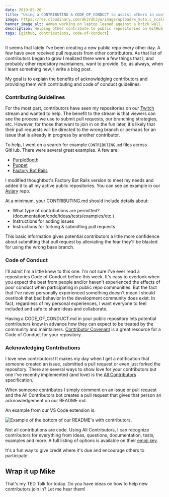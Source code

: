 ```yaml
---
date: 2019-05-20 
title: "Using a CONTRIBUTING & CODE_OF_CONDUCT to assist others in contributing to public repositories"
image: https://res.cloudinary.com/dk3rdh3yo/image/upload/w_auto,c_scale/58047500-f400df80-7b0d-11e9-917c-b4b1cd4a8d2b_b3iim4.jpg
banner_image_alt: Woman working on laptop leaned against a brick wall.
description: Helping other contribute to public repositories on GitHub by providing contributing and code of conduct guidelines.
tags: [github, contributions, code-of-conduct]
---
```


It seems that lately I've been creating a new public repo every other day. A few
have even received pull requests from other contributors. As that list of contributors
began to grow I realized there were a few things that I, and probably other repository
maintainers, want to provide.  So, as always, when I learn something new, I write a
blog post.

My goal is to explain the benefits of acknowledging contributors and providing them
with contributing and code of conduct guidelines.

<!--more-->

### Contributing Guidelines

For the most part, contributors have seen my repositories on our [Twitch][twitch] stream
and wanted to help.  The benefit to the stream is that viewers can see the process we use
to submit pull requests, our branching strategies, etc. However, for those that want to
join in on the fun later, it's likely that their pull requests will be directed to the
wrong branch or perhaps for an issue that is already in progress by another contributor.

To help, I went on a search for example `CONTRIBUTING.md` files across GitHub.  There
were several great examples. A few are:

* [PurpleBooth](https://gist.github.com/PurpleBooth/b24679402957c63ec426)
* [Puppet](https://github.com/puppetlabs/puppet/blob/master/CONTRIBUTING.md)
* [Factory Bot Rails](https://github.com/thoughtbot/factory_bot_rails/blob/master/CONTRIBUTING.md)

I modified thoughtbot's Factory Bot Rails version to meet my needs and added it to all my
active public repositories.  You can see an example in our
[Aviary](https://github.com/MichaelJolley/aviary/blob/master/CONTRIBUTING.md) repo.

At a minimum, your CONTRIBUTING.md should include details about:

* What type of contributions are permitted? (documentation/code/ideas/tests/examples/etc.)
* Instructions for adding issues
* Instructions for forking & submitting pull requests

This basic information gives potential contributors a little more confidence about
submitting that pull request by alleviating the fear they'll be blasted for using the
wrong base branch.

### Code of Conduct

I'll admit I'm a little knew to this one. I'm not sure I've ever read a repositories Code of
Conduct before this week. It's easy to overlook when you expect the best from people and/or
haven't experienced the effects of poor conduct when participating in public repo communities.
But the fact that I've never personally experienced something doesn't mean I should overlook
that bad behavior in the development community does exist. In fact, regardless of
my personal experiences, I want everyone to feel included and safe to share ideas and collaborate.

Having a CODE_OF_CONDUCT.md in your public repository lets potential contributors know in
advance how they can expect to be treated by the community and maintainers.
[Contributor Covenant](https://www.contributor-covenant.org/) is a great resource for a Code
of Conduct for your repository.

### Acknowledging Contributions

I love new contributors! It makes my day when I get a notification that someone created an
issue, submitted a pull request or even just forked the repository. There are several ways to
show love for your contributors but one I've recently implemented (and love) is the
[All Contributors](https://allcontributors.org/) specification.

When someone contributes I simply comment on an issue or pull request and the
All Contributors bot creates a pull request that gives that person an acknowledgement
on our README.md.

An example from our VS Code extension is:

  <img src="https://res.cloudinary.com/dk3rdh3yo/image/upload/w_auto,c_scale/58047645-3cb89880-7b0e-11e9-8270-7fd116460102_ve78fr.jpg"
  alt="Example of the bottom of our README's with contributors."
  class="cld-responsive lazyload"
  />

Not all contributions are code.  Using All Contributors, I can recognize contributors for everything from ideas, questions, documentation, tests, examples and more.  A full listing of options is available on their [emoji key](https://allcontributors.org/docs/en/emoji-key).

It's a fun way to give credit where it's due and encourage others to participate.

## Wrap it up Mike

That's my TED Talk for today.  Do you have ideas on how to help new contributors join in? Let me hear them!

[twitch]: https://twitch.tv/BaldBeardedBuilder
